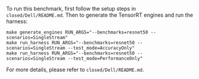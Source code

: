 To run this benchmark, first follow the setup steps in `closed/Dell/README.md`. Then to generate the TensorRT engines and run the harness:

```
make generate_engines RUN_ARGS="--benchmarks=resnet50 --scenarios=SingleStream"
make run_harness RUN_ARGS="--benchmarks=resnet50 --scenarios=SingleStream --test_mode=AccuracyOnly"
make run_harness RUN_ARGS="--benchmarks=resnet50 --scenarios=SingleStream --test_mode=PerformanceOnly"
```

For more details, please refer to `closed/Dell/README.md`.